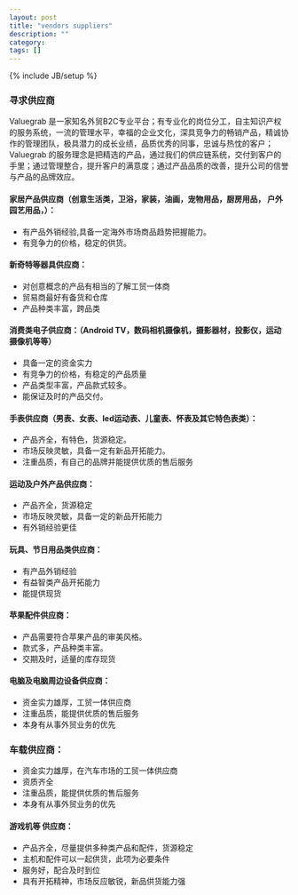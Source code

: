```yaml
---
layout: post
title: "vendors suppliers"
description: ""
category: 
tags: []
---
```

{% include JB/setup %}


### 寻求供应商
Valuegrab 是一家知名外贸B2C专业平台；有专业化的岗位分工，自主知识产权的服务系统，一流的管理水平，幸福的企业文化，深具竞争力的畅销产品，精诚协作的管理团队，极具潜力的成长业绩，品质优秀的同事，忠诚与热忱的客户； Valuegrab 的服务理念是把精选的产品，通过我们的供应链系统，交付到客户的手里；通过管理整合，提升客户的满意度；通过产品品质的改善，提升公司的信誉与产品的品牌效应。

#### 家居产品供应商（创意生活类，卫浴，家装，油画，宠物用品，厨房用品， 户外园艺用品，）：

* 有产品外销经验,具备一定海外市场商品趋势把握能力。
* 有竞争力的价格，稳定的供货。

#### 新奇特等器具供应商：

* 对创意概念的产品有相当的了解工贸一体商
* 贸易商最好有备货和仓库
* 产品种类丰富，跨品类
 
#### 消费类电子供应商：（Android TV，数码相机摄像机，摄影器材，投影仪，运动摄像机等等）

* 具备一定的资金实力
* 有竞争力的价格，有稳定的产品质量
* 产品类型丰富，产品款式较多。
* 能保证及时的产品交付。

#### 手表供应商（男表、女表、led运动表、儿童表、怀表及其它特色表类）：

* 产品齐全，有特色，货源稳定。
* 市场反映灵敏，具备一定有新品开拓能力。
* 注重品质，有自己的品牌并能提供优质的售后服务

#### 运动及户外产品供应商：

* 产品齐全，货源稳定
* 市场反映灵敏，具备一定的新品开拓能力
* 有外销经验更佳

#### 玩具、节日用品类供应商：

* 有产品外销经验
* 有益智类产品开拓能力
* 能提供现货

#### 苹果配件供应商：

* 产品需要符合苹果产品的审美风格。
* 款式多，产品种类丰富。
* 交期及时，适量的库存现货

#### 电脑及电脑周边设备供应商：

* 资金实力雄厚，工贸一体供应商
* 注重品质，能提供优质的售后服务
* 本身有从事外贸业务的优先

### 车载供应商：

* 资金实力雄厚，在汽车市场的工贸一体供应商
* 资质齐全
* 注重品质，能提供优质的售后服务
* 本身有从事外贸业务的优先

#### 游戏机等 供应商：

* 产品齐全，尽量提供多种类产品和配件，货源稳定
* 主机和配件可以一起供货，此项为必要条件
* 服务好，配合及时到位
* 具有开拓精神，市场反应敏锐，新品供货能力强
